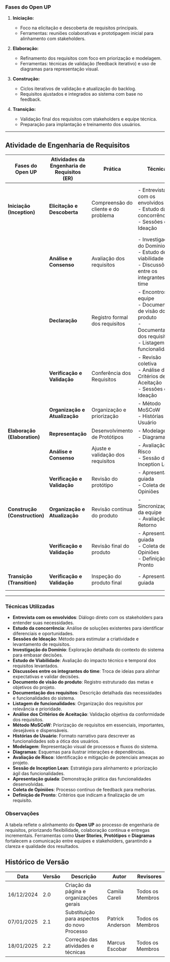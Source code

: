 ### Fases do Open UP

1. **Iniciação:**
    - Foco na elicitação e descoberta de requisitos principais.
    - Ferramentas: reuniões colaborativas e prototipagem inicial para alinhamento com stakeholders.

2. **Elaboração:**
    - Refinamento dos requisitos com foco em priorização e modelagem.
    - Ferramentas: técnicas de validação (feedback iterativo) e uso de diagramas para representação visual.

3. **Construção:**
    - Ciclos iterativos de validação e atualização do backlog.
    - Requisitos ajustados e integrados ao sistema com base no feedback.

4. **Transição:**
    - Validação final dos requisitos com stakeholders e equipe técnica.
    - Preparação para implantação e treinamento dos usuários.

---

## Atividade de Engenharia de Requisitos

| **Fases do Open UP**       | **Atividades da Engenharia de Requisitos (ER)** | **Prática**                                    | **Técnica**                                                                                                 | **Resultados Esperados**                            |
|-----------------------------|-------------------------------------------------|------------------------------------------------|-------------------------------------------------------------------------------------------------------------|-----------------------------------------------------|
| **Iniciação (Inception)**   | **Elicitação e Descoberta**                    | Compreensão do cliente e do problema         | - Entrevista com os envolvidos <br> - Estudo da concorrência <br> - Sessões de Ideação                      | Levantamento de necessidades, Definição do problema, Identificação de requisitos, Proposta inicial |
|                             | **Análise e Consenso**                         | Avaliação dos requisitos                      | - Investigação do Domínio <br> - Estudo de viabilidade <br> - Discussões entre os integrantes do time       | Desenvolvimento do MVP |
|                             | **Declaração**                                 | Registro formal dos requisitos                | - Encontros da equipe <br> - Documento de visão do produto <br> - Documentação dos requisitos <br> - Listagem de funcionalidades | Especificação de Requisitos do Software  |
|                             | **Verificação e Validação**                    | Conferência dos Requisitos                    | - Revisão coletiva <br> - Análise dos Critérios de Aceitação <br> - Sessões de Ideação                      | Definição de Pronto e Definição de Pronto para Refinamento |
|                             | **Organização e Atualização**                  | Organização e priorização                     | - Método MoSCoW <br> - Histórias de Usuário                                                   | Estruturação dos requisitos para o MVP, Backlog organizado |
| **Elaboração (Elaboration)**| **Representação**                              | Desenvolvimento de Protótipos                 | - Modelagem <br> - Diagramas                                                         | Protótipo funcional |
|                             | **Análise e Consenso**                         | Ajuste e validação dos requisitos             | - Avaliação de Risco <br> - Sessão de Inception Lean                                         | User Story, Documentação de Requisitos  |
|                             | **Verificação e Validação**                    | Revisão do protótipo                          | - Apresentação guiada <br> - Coleta de Opiniões                                        | Feedback sobre o Walkthrough |
| **Construção (Construction)**| **Organização e Atualização**                | Revisão contínua do produto                   | - Sincronização da equipe <br> - Avaliação de Retorno                                       | Atualização frequente dos requisitos |
|                             | **Verificação e Validação**                    | Revisão final do produto                      | - Apresentação guiada <br> - Coleta de Opiniões <br> - Definição de Pronto                    | Validação dos requisitos implementados |
| **Transição (Transition)**  | **Verificação e Validação**                    | Inspeção do produto final                     | - Apresentação guiada                                                                 | Qualidade dos Requisitos e Ajustes Finais |

---
### Técnicas Utilizadas

- **Entrevista com os envolvidos**: Diálogo direto com os stakeholders para entender suas necessidades.
- **Estudo da concorrência**: Análise de soluções existentes para identificar diferenciais e oportunidades.
- **Sessões de Ideação**: Método para estimular a criatividade e levantamento de requisitos.
- **Investigação do Domínio**: Exploração detalhada do contexto do sistema para embasar decisões.
- **Estudo de Viabilidade**: Avaliação do impacto técnico e temporal dos requisitos levantados.
- **Discussões entre os integrantes do time**: Troca de ideias para alinhar expectativas e validar decisões.
- **Documento de visão do produto**: Registro estruturado das metas e objetivos do projeto.
- **Documentação dos requisitos**: Descrição detalhada das necessidades e funcionalidades do sistema.
- **Listagem de funcionalidades**: Organização dos requisitos por relevância e prioridade.
- **Análise dos Critérios de Aceitação**: Validação objetiva da conformidade dos requisitos.
- **Método MoSCoW**: Priorização de requisitos em essenciais, importantes, desejáveis e dispensáveis.
- **Histórias de Usuário**: Formato narrativo para descrever as funcionalidades sob a ótica dos usuários.
- **Modelagem**: Representação visual de processos e fluxos do sistema.
- **Diagramas**: Esquemas para ilustrar interações e dependências.
- **Avaliação de Risco**: Identificação e mitigação de potenciais ameaças ao projeto.
- **Sessão de Inception Lean**: Estratégia para alinhamento e priorização ágil das funcionalidades.
- **Apresentação guiada**: Demonstração prática das funcionalidades desenvolvidas.
- **Coleta de Opiniões**: Processo contínuo de feedback para melhorias.
- **Definição de Pronto**: Critérios que indicam a finalização de um requisito.



### Observações

A tabela reflete o alinhamento do **Open UP** ao processo de engenharia de requisitos, priorizando flexibilidade, colaboração contínua e entregas incrementais. Ferramentas como **User Stories**, **Protótipos** e **Diagramas** fortalecem a comunicação entre equipes e stakeholders, garantindo a clareza e qualidade dos resultados.






## Histórico de Versão

| **Data**     | **Versão** | **Descrição**                                       | **Autor**                    | **Revisores**               |
|--------------|------------|-----------------------------------------------------|------------------------------|-----------------------------|
| 16/12/2024   | 2.0        | Criação da página e organizações gerais      | Camila Careli                       | Todos os Membros            |
| 07/01/2025   | 2.1        | Substituição para aspectos do novo Processo     | Patrick Anderson                     | Todos os Membros            |
| 18/01/2025   | 2.2        | Correção das atividades e técnicas     | Marcus Escobar                    | Todos os Membros            |
